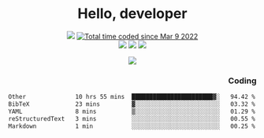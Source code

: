 # <div align='center' >Hello, developer</div>

<div align='center'>
  <a ><img src="https://img.shields.io/badge/dynamic/json?url=https%3A%2F%2Fapi.swo.moe%2Fstats%2Fgithub%2FFree-Aaron-Li&query=count&color=181717&label=GitHub&labelColor=282c34&logo=github&suffix=+follows&cacheSeconds=3600"></a>
  <a href="https://wakatime.com/@fe40087f-8eae-48dc-9950-ad0633db1591"><img src="https://wakatime.com/badge/user/fe40087f-8eae-48dc-9950-ad0633db1591.svg" alt="Total time coded since Mar 9 2022" /></a>
</div>
<div align='center'>
  <a><img src="https://img.shields.io/badge/C%2FC%2B%2B%20-%20%2375664D"></a>
  <a><img src="https://img.shields.io/badge/Kotlin%20-%20%2375664D"></a>
  <a><img src="https://img.shields.io/badge/JavaScript%20-%20%2375664D"></a>
</div>

<p align="center">
  <img src="https://readme-typing-svg.demolab.com/?lines=你好!+开发者;Hello!+ developer&font=Fira%20Code&center=true&width=380&height=50&duration=4000&pause=1000">
</p>


<div align='right'>
  <h3>Coding</h3>
</div>

<!--START_SECTION:waka-->

```txt
Other              10 hrs 55 mins  ███████████████████████▓░   94.42 %
BibTeX             23 mins         ▓░░░░░░░░░░░░░░░░░░░░░░░░   03.32 %
YAML               8 mins          ▒░░░░░░░░░░░░░░░░░░░░░░░░   01.29 %
reStructuredText   3 mins          ░░░░░░░░░░░░░░░░░░░░░░░░░   00.55 %
Markdown           1 min           ░░░░░░░░░░░░░░░░░░░░░░░░░   00.25 %
```

<!--END_SECTION:waka-->




